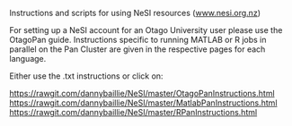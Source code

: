 Instructions and scripts for using NeSI resources (www.nesi.org.nz)

For setting up a NeSI account for an Otago University user please use the OtagoPan guide. Instructions specific to running MATLAB or R jobs in parallel on the Pan Cluster are given in the respective pages for each language.

Either use the .txt instructions or click on:

https://rawgit.com/dannybaillie/NeSI/master/OtagoPanInstructions.html
https://rawgit.com/dannybaillie/NeSI/master/MatlabPanInstructions.html
https://rawgit.com/dannybaillie/NeSI/master/RPanInstructions.html
